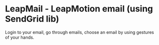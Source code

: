 # LeapMail - LeapMotion email (using SendGrid lib)

Login to your email, go through emails, choose an email by using gestures of your hands.
